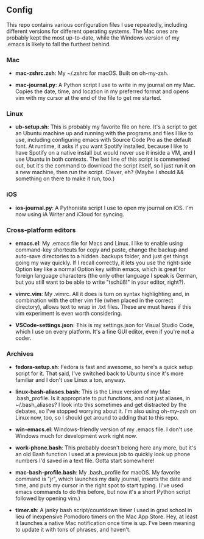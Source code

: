 ## Config

This repo contains various configuration files I use repeatedly, including different versions for different operating systems. The Mac ones are probably kept the most up-to-date, while the Windows version of my .emacs is likely to fall the furthest behind.

### Mac
* **mac-zshrc.zsh**: My ~/.zshrc for macOS. Built on oh-my-zsh.

* **mac-journal.py**: A Python script I use to write in my journal on my Mac. Copies the date, time, and location in my preferred format and opens vim with my cursor at the end of the file to get me started.

### Linux
* **ub-setup.sh**: This is probably my favorite file on here. It's a script to get an Ubuntu machine up and running with the programs and files I like to use, including configuring emacs with Source Code Pro as the default font. At runtime, it asks if you want Spotify installed, because I like to have Spotify on a native install but would never use it inside a VM, and I use Ubuntu in both contexts. The last line of this script is commented out, but it's the command to download the script itself, so I just run it on a new machine, then run the script. Clever, eh? (Maybe I should && something on there to make it run, too.)

### iOS
* **ios-journal.py**: A Pythonista script I use to open my journal on iOS. I'm now using iA Writer and iCloud for syncing.

### Cross-platform editors
* **emacs.el**: My .emacs file for Macs and Linux. I like to enable using command-key shortcuts for copy and paste, change the backup and auto-save directories to a hidden .backups folder, and just get things going my way quickly. If I recall correctly, it lets you use the right-side Option key like a normal Option key within emacs, which is great for foreign language characters (the only other language I speak is German, but you still want to be able to write "tschüß!" in your editor, right?).

* **vimrc.vim**: My .vimrc. All it does is turn on syntax highlighting and, in combination with the other vim file (when placed in the correct directory), allows text to wrap in .txt files. These are must haves if this vim experiment is even worth considering.

* **VSCode-settings.json**: This is my settings.json for Visual Studio Code, which I use on every platform. It's a fine GUI editor, even if you're not a coder.

### Archives
* **fedora-setup.sh**: Fedora is fast and awesome, so here's a quick setup script for it. That said, I've switched back to Ubuntu since it's more familiar and I don't use Linux a ton, anyway.

* **linux-bash-aliases.bash**: This is the Linux version of my Mac .bash_profile. Is it appropriate to put functions, and not just aliases, in ~/.bash_aliases? I look into this sometimes and get distracted by the debates, so I've stopped worrying about it. I'm also using oh-my-zsh on Linux now, too, so I should get around to adding that to this repo.

* **win-emacs.el**: Windows-friendly version of my .emacs file. I don't use Windows much for development work right now.

* **work-phone.bash**: This probably doesn't belong here any more, but it's an old Bash function I used at a previous job to quickly look up phone numbers I'd saved in a text file. Gotta start somewhere!

* **mac-bash-profile.bash**: My .bash_profile for macOS. My favorite command is "jr", which launches my daily journal, inserts the date and time, and puts my cursor in the right spot to start typing. (I've used emacs commands to do this before, but now it's a short Python script followed by opening vim.)

* **timer.sh**: A janky bash script/countdown timer I used in grad school in lieu of inexpensive Pomodoro timers on the Mac App Store. Hey, at least it launches a native Mac notification once time is up. I've been meaning to update it with tons of phrases, and haven't.